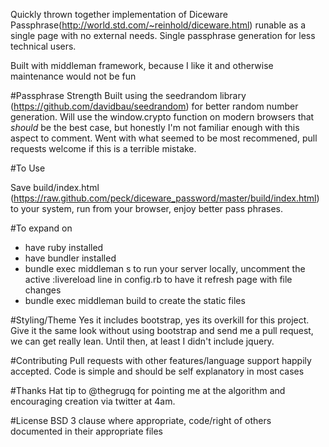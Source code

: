 Quickly thrown together implementation of Diceware Passphrase(http://world.std.com/~reinhold/diceware.html) runable as a single page with no external needs. Single passphrase generation for less technical users.

Built with middleman framework, because I like it and otherwise maintenance would not be fun

#Passphrase Strength
Built using the seedrandom library (https://github.com/davidbau/seedrandom) for better random number generation. Will use the window.crypto function on modern browsers that *should* be the best case, but honestly I'm not familiar enough with this aspect to comment. Went with what seemed to be most recommened, pull requests welcome if this is a terrible mistake.


#To Use

Save build/index.html (https://raw.github.com/peck/diceware_password/master/build/index.html) to your system, run from your browser, enjoy better pass phrases.

#To expand on

- have ruby installed
- have bundler installed
- bundle exec middleman s to run your server locally, uncomment the active :livereload line in config.rb to have it refresh page with file changes
- bundle exec middleman build to create the static files

#Styling/Theme
Yes it includes bootstrap, yes its overkill for this project. Give it the same look without using bootstrap and send me a pull request, we can get really lean. Until then, at least I didn't include jquery.


#Contributing
Pull requests with other features/language support happily accepted. Code is simple and should be self explanatory in most cases

#Thanks
Hat tip to @thegrugq for pointing me at the algorithm and encouraging creation via twitter at 4am.

#License
BSD 3 clause where appropriate, code/right of others documented in their appropriate files
